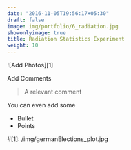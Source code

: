 ```yaml
---
date: "2016-11-05T19:56:17+05:30"
draft: false
image: img/portfolio/6_radiation.jpg
showonlyimage: true
title: Radiation Statistics Experiment
weight: 10
---
```


![Add Photos][1]

Add Comments 

> A relevant comment

You can even add some 

* Bullet
* Points

#[1]: /img/germanElections_plot.jpg 
